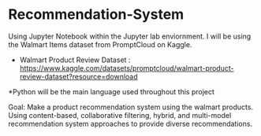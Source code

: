 ﻿# Recommendation-System
Using Jupyter Notebook within the Jupyter lab enviornment.
I will be using the Walmart Items dataset from PromptCloud on Kaggle. 
- Walmart Product Review Dataset : https://www.kaggle.com/datasets/promptcloud/walmart-product-review-dataset?resource=download

*Python will be the main language used throughout this project

Goal:
Make a product recommendation system using the walmart products. Using content-based, collaborative filtering, hybrid, and multi-model recommendation system approaches to provide diverse recommendations.
